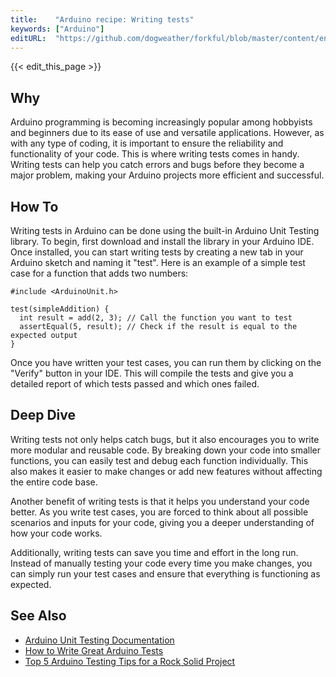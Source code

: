 ```yaml
---
title:    "Arduino recipe: Writing tests"
keywords: ["Arduino"]
editURL:  "https://github.com/dogweather/forkful/blob/master/content/en/arduino/writing-tests.md"
---
```


{{< edit_this_page >}}

## Why 

Arduino programming is becoming increasingly popular among hobbyists and beginners due to its ease of use and versatile applications. However, as with any type of coding, it is important to ensure the reliability and functionality of your code. This is where writing tests comes in handy. Writing tests can help you catch errors and bugs before they become a major problem, making your Arduino projects more efficient and successful.

## How To

Writing tests in Arduino can be done using the built-in Arduino Unit Testing library. To begin, first download and install the library in your Arduino IDE. Once installed, you can start writing tests by creating a new tab in your Arduino sketch and naming it "test". Here is an example of a simple test case for a function that adds two numbers:

```Arduino
#include <ArduinoUnit.h>

test(simpleAddition) {
  int result = add(2, 3); // Call the function you want to test
  assertEqual(5, result); // Check if the result is equal to the expected output
}
```

Once you have written your test cases, you can run them by clicking on the "Verify" button in your IDE. This will compile the tests and give you a detailed report of which tests passed and which ones failed. 

## Deep Dive

Writing tests not only helps catch bugs, but it also encourages you to write more modular and reusable code. By breaking down your code into smaller functions, you can easily test and debug each function individually. This also makes it easier to make changes or add new features without affecting the entire code base.

Another benefit of writing tests is that it helps you understand your code better. As you write test cases, you are forced to think about all possible scenarios and inputs for your code, giving you a deeper understanding of how your code works.

Additionally, writing tests can save you time and effort in the long run. Instead of manually testing your code every time you make changes, you can simply run your test cases and ensure that everything is functioning as expected.

## See Also

- [Arduino Unit Testing Documentation](https://github.com/mmurdoch/arduinounit)
- [How to Write Great Arduino Tests](https://blog.brickelectric.com/how-to-write-great-arduino-tests/)
- [Top 5 Arduino Testing Tips for a Rock Solid Project](https://www.tentaclee.com/tutorials/arduino-testing-tips/)